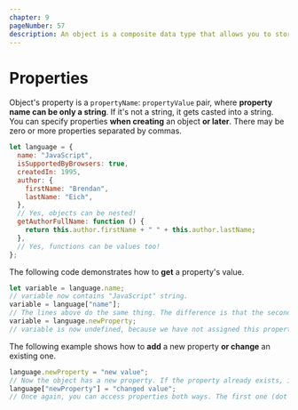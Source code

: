 ```yaml
---
chapter: 9
pageNumber: 57
description: An object is a composite data type that allows you to store and organize data in key-value pairs. Each key-value pair in an object is referred to as a property. Properties are used to represent characteristics, attributes, or features of the object.
---
```

# Properties

Object's property is a `propertyName`: `propertyValue` pair, where **property name can be only a string**. If it's not a string, it gets casted into a string. You can specify properties **when creating** an object **or later**. There may be zero or more properties separated by commas.

```javascript
let language = {
  name: "JavaScript",
  isSupportedByBrowsers: true,
  createdIn: 1995,
  author: {
    firstName: "Brendan",
    lastName: "Eich",
  },
  // Yes, objects can be nested!
  getAuthorFullName: function () {
    return this.author.firstName + " " + this.author.lastName;
  },
  // Yes, functions can be values too!
};
```

The following code demonstrates how to **get** a property's value.

```javascript
let variable = language.name;
// variable now contains "JavaScript" string.
variable = language["name"];
// The lines above do the same thing. The difference is that the second one lets you use litteraly any string as a property name, but it's less readable.
variable = language.newProperty;
// variable is now undefined, because we have not assigned this property yet.
```

The following example shows how to **add** a new property **or change** an existing one.

```javascript
language.newProperty = "new value";
// Now the object has a new property. If the property already exists, its value will be replaced.
language["newProperty"] = "changed value";
// Once again, you can access properties both ways. The first one (dot notation) is recomended.
```
